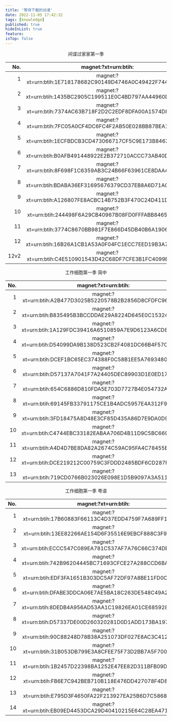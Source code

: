 ```yaml
---
title: '等待下载的动漫'
date: 2022-11-05 17:42:32
tags: [knowledge]
published: true
hideInList: true
feature: 
isTop: false
---
```

<center>间谍过家家第一季

|No.|magnet:?xt=urn:btih:|status|
|---:|:---:|:---|
|1|magnet:?xt=urn:btih:1E718178682C90149D4746A0C49422F744CD9F3E|
|2|magnet:?xt=urn:btih:1435BC2905C199511E0C4BD797AA44960D1C90F7|
|3|magnet:?xt=urn:btih:7374AC63B718F2D2C2EDF8DFA00A1574D82AF87E|
|4|magnet:?xt=urn:btih:7FC05A0CF4DC6FC4F2AB50E028BB87BEA17A2EF1|
|5|magnet:?xt=urn:btih:1ECFBDCB3CD473066717CF5C9E173B8463141089|
|6|magnet:?xt=urn:btih:B0AFB491448922E2B372710ACCC73AB40D2508D1|
|7|magnet:?xt=urn:btih:8F698F1C6359AB3C24B66F63961CE8DAA4064961|已下载
|8|magnet:?xt=urn:btih:BDABA36EF31695676379CD37EB8A6D71A0ABA50D|已下载
|9|magnet:?xt=urn:btih:A126807FE8ACBC14B752B3F470C24D411D516D1A|已下载
|10|magnet:?xt=urn:btih:244498F6A29CB40967B08FD0FFFABB84654738DB|已下载
|11|magnet:?xt=urn:btih:3774C8670BB981F7E866D45DB40B6A190603A838|已下载
|12|magnet:?xt=urn:btih:16B26A1CB1A53A0F04FC1ECC7EED19B3A738AFCC|已下载
|12v2|magnet:?xt=urn:btih:C4E510901543D42C68DF7CFE3B1FC4099E2368E4|已下载

<center>工作细胞第一季 简中

|No.|magnet:?xt=urn:btih:|status|
|---:|:---:|:---|
|1|magnet:?xt=urn:btih:A2B477D3025B5220578B2B2856D8CFDFC96991EE|已下载
|2|magnet:?xt=urn:btih:B835495B3BCCDDAE29A8224D645E0C1532400495|已下载
|3|magnet:?xt=urn:btih:1A129FDC39416A6510859A7E9D6123A6CD8C3BA0|已下载
|4|magnet:?xt=urn:btih:D54099DA9B138D523CB2F4081DC66B4F57CBD6C6|已下载
|5|magnet:?xt=urn:btih:DCEF1BC65EC374388F0C58B1EE5A769348082B2D|已下载
|6|magnet:?xt=urn:btih:D57137A7041F7A24405DEC89903D1E0ED17E80CF|已下载
|7|magnet:?xt=urn:btih:654C6886D810FDA5E703D7727B4E054732A66599|已下载
|8|magnet:?xt=urn:btih:69145FB33791175CE1B4ADC5957E4A312F97865C|已下载
|9|magnet:?xt=urn:btih:3FD18475A8D48E3CF85D435A86D7E9DA0D997E83|已下载
|10|magnet:?xt=urn:btih:C4744EBC33182EABAA706D4B11D9C5BC669361C4|已下载
|11|magnet:?xt=urn:btih:A4D4D7BE8DA82A2674C59AC95FA4C78455E4BEC7|已下载
|12|magnet:?xt=urn:btih:DCE219212C00759C3FDDD2485BDF6CD287F1C42E|已下载
|13|magnet:?xt=urn:btih:719CD0766B023026E098E1D5B9097A3A51169002|已下载

<center>工作细胞第一季 粤语

|No.|magnet:?xt=urn:btih:|status|
|---:|:---:|:---|
|1|magnet:?xt=urn:btih:17B60883F66113C4D37EDD4759F7A689FF163017|已下载
|2|magnet:?xt=urn:btih:13EE82266AE154D6F35516E9EBCF888C3F947118|已下载
|3|magnet:?xt=urn:btih:ECCC547C089EA781C537AF7A76C66C374DE46C37|已下载
|4|magnet:?xt=urn:btih:742B96204445BC71693CFCE27A288CCD6BAC1543|已下载
|5|magnet:?xt=urn:btih:EDF3FA1651B303DC5AF72DF97A8BE11FD0C7F0C7|已下载
|6|magnet:?xt=urn:btih:DFABE3DDCA06E7AE5BA18C263DE548C49A29A117|已下载
|7|magnet:?xt=urn:btih:8DEDB4A956AD53AA1C19826EA01CE685928D0366|已下载
|8|magnet:?xt=urn:btih:D57337DE00D260320281D0D1ADD173BA19714835|已下载
|9|magnet:?xt=urn:btih:90C88248D78B38A251073DF027E8AC3C412A1814|已下载
|10|magnet:?xt=urn:btih:31B053DB799E3A8CFEE75F73D2BB7A5F700E7B8C|已下载
|11|magnet:?xt=urn:btih:1B2457D22398BA1252E47EE82D311BFB09D6B1C8|已下载
|12|magnet:?xt=urn:btih:FB6E7C942BEB710B118E476DD427078F4D8E0E23|已下载
|13|magnet:?xt=urn:btih:E795D3F4650FA22F213927EA25B6D7C586863A49|已下载
|14|magnet:?xt=urn:btih:EB09ED4453DCA29D40410215E64C28EA471EF4A8|已下载